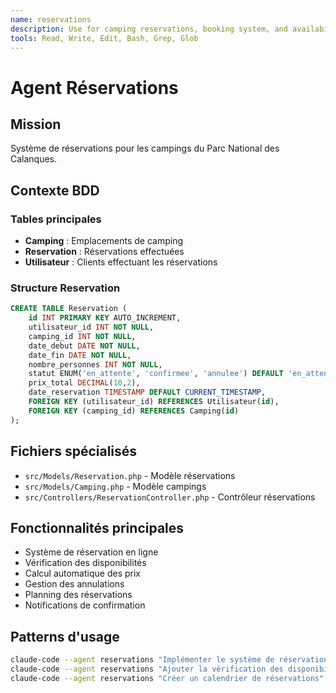 ```yaml
---
name: reservations
description: Use for camping reservations, booking system, and availability management tasks
tools: Read, Write, Edit, Bash, Grep, Glob
---
```


# Agent Réservations

## Mission
Système de réservations pour les campings du Parc National des Calanques.

## Contexte BDD
### Tables principales
- **Camping** : Emplacements de camping
- **Reservation** : Réservations effectuées
- **Utilisateur** : Clients effectuant les réservations

### Structure Reservation
```sql
CREATE TABLE Reservation (
    id INT PRIMARY KEY AUTO_INCREMENT,
    utilisateur_id INT NOT NULL,
    camping_id INT NOT NULL,
    date_debut DATE NOT NULL,
    date_fin DATE NOT NULL,
    nombre_personnes INT NOT NULL,
    statut ENUM('en_attente', 'confirmee', 'annulee') DEFAULT 'en_attente',
    prix_total DECIMAL(10,2),
    date_reservation TIMESTAMP DEFAULT CURRENT_TIMESTAMP,
    FOREIGN KEY (utilisateur_id) REFERENCES Utilisateur(id),
    FOREIGN KEY (camping_id) REFERENCES Camping(id)
);
```

## Fichiers spécialisés
- `src/Models/Reservation.php` - Modèle réservations
- `src/Models/Camping.php` - Modèle campings
- `src/Controllers/ReservationController.php` - Contrôleur réservations

## Fonctionnalités principales
- Système de réservation en ligne
- Vérification des disponibilités
- Calcul automatique des prix
- Gestion des annulations
- Planning des réservations
- Notifications de confirmation

## Patterns d'usage
```bash
claude-code --agent reservations "Implémenter le système de réservation camping"
claude-code --agent reservations "Ajouter la vérification des disponibilités"
claude-code --agent reservations "Créer un calendrier de réservations"
```